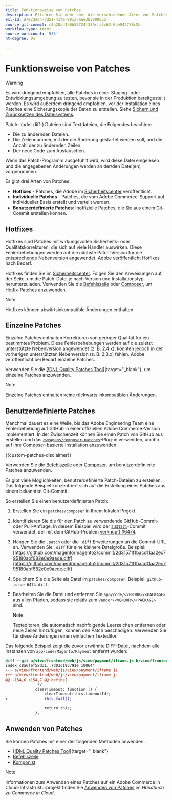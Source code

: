 ```yaml
---
title: Funktionsweise von Patches
description: Erfahren Sie mehr über die verschiedenen Arten von Patches für Adobe Commerce und wie sie funktionieren.
exl-id: d7072ed4-7d51-41fe-881a-aae3b2000b55
source-git-commit: c8a20ad1b0b57724f389cfa5c63f6ae542758c2b
workflow-type: tm+mt
source-wordcount: '533'
ht-degree: 0%

---
```


# Funktionsweise von Patches

>[!WARNING]
>
>Es wird dringend empfohlen, alle Patches in einer Staging- oder Entwicklungsumgebung zu testen, bevor sie in der Produktion bereitgestellt werden. Es wird außerdem dringend empfohlen, vor der Installation eines Patches eine Sicherungskopie der Daten zu erstellen. Siehe [Sichern und Zurücksetzen des Dateisystems](../../installation/tutorials/backup.md).

Patch- (oder diff-) Dateien sind Textdateien, die Folgendes beachten:

- Die zu ändernden Dateien.
- Die Zeilennummer, mit der die Änderung gestartet werden soll, und die Anzahl der zu ändernden Zeilen.
- Der neue Code zum Austauschen.

Wenn das Patch-Programm ausgeführt wird, wird diese Datei eingelesen und die angegebenen Änderungen werden an der/den Datei(en) vorgenommen.

Es gibt drei Arten von Patches:

- **Hotfixes** - Patches, die Adobe im [Sicherheitscenter](https://magento.com/security/patches) veröffentlicht.
- **Individuelle Patches** - Patches, die vom Adobe Commerce-Support auf individueller Basis erstellt und verteilt werden.
- **Benutzerdefinierte Patches**: Inoffizielle Patches, die Sie aus einem Git-Commit erstellen können.

## Hotfixes

Hotfixes sind Patches mit wirkungsvollen Sicherheits- oder Qualitätskorrekturen, die sich auf viele Händler auswirken. Diese Fehlerbehebungen werden auf die nächste Patch-Version für die entsprechende Nebenversion angewendet. Adobe veröffentlicht Hotfixes nach Bedarf.

Hotfixes finden Sie im [Sicherheitscenter](https://magento.com/security/patches). Folgen Sie den Anweisungen auf der Seite, um die Patch-Datei je nach Version und Installationstyp herunterzuladen. Verwenden Sie die [Befehlszeile](../patches/apply.md#) oder [Composer](../patches/apply.md), um Hotfix-Patches anzuwenden.

>[!NOTE]
>
>Hotfixes können abwärtsinkompatible Änderungen enthalten.

## Einzelne Patches

Einzelne Patches enthalten Korrekturen von geringer Qualität für ein bestimmtes Problem. Diese Fehlerbehebungen werden auf die zuletzt unterstützte Nebenversion angewendet (z. B. 2.4.x), könnten jedoch in der vorherigen unterstützten Nebenversion (z. B. 2.3.x) fehlen. Adobe veröffentlicht bei Bedarf einzelne Patches.

Verwenden Sie die [[!DNL Quality Patches Tool]](https://experienceleague.adobe.com/tools/commerce-quality-patches/index.html){target="_blank"}, um einzelne Patches anzuwenden.

>[!NOTE]
>
>Einzelne Patches enthalten keine rückwärts inkompatiblen Änderungen.

## Benutzerdefinierte Patches

Manchmal dauert es eine Weile, bis das Adobe Engineering Team eine Fehlerbehebung auf GitHub in einer offiziellen Adobe Commerce-Version implementiert. In der Zwischenzeit können Sie einen Patch von GitHub aus erstellen und das [`cweagans/composer-patches`](https://github.com/cweagans/composer-patches/)-Plug-in verwenden, um ihn auf Ihre Composer-basierte Installation anzuwenden.

{{custom-patches-disclaimer}}

Verwenden Sie die [Befehlszeile](apply.md#command-line) oder [Composer](apply.md#composer), um benutzerdefinierte Patches anzuwenden.

Es gibt viele Möglichkeiten, benutzerdefinierte Patch-Dateien zu erstellen. Das folgende Beispiel konzentriert sich auf die Erstellung eines Patches aus einem bekannten Git-Commit.

So erstellen Sie einen benutzerdefinierten Patch:

1. Erstellen Sie ein `patches/composer` in Ihrem lokalen Projekt.
1. Identifizieren Sie die für den Patch zu verwendende GitHub-Commit- oder Pull-Anfrage. In diesem Beispiel wird der [`2d31571`](https://github.com/magento/magento2/commit/2d31571f1bacd11aa2ec795180abf682e0e9aede)-Commit verwendet, der mit dem GitHub-Problem [ verknüpft #6474](https://github.com/magento/magento2/issues/6474).
1. Hängen Sie die `.patch` oder die `.diff` Erweiterungen an die Commit-URL an. Verwenden Sie `.diff` für eine kleinere Dateigröße. Beispiel: [https://github.com/magento/magento2/commit/2d31571f1bacd11aa2ec795180abf682e0e9aede.diff](https://github.com/magento/magento2/commit/2d31571f1bacd11aa2ec795180abf682e0e9aede.diff)
1. Speichern Sie die Seite als Datei im `patches/composer`. Beispiel: `github-issue-6474.diff`.
1. Bearbeiten Sie die Datei und entfernen Sie `app/code/<VENDOR>/<PACKAGE>` aus allen Pfaden, sodass sie relativ zum `vendor/<VENDOR>/<PACKAGE>` sind.

   >[!NOTE]
   >
   >Texteditoren, die automatisch nachfolgende Leerzeichen entfernen oder neue Zeilen hinzufügen, können den Patch beschädigen. Verwenden Sie für diese Änderungen einen einfachen Texteditor.

Das folgende Beispiel zeigt die zuvor erwähnte DIFF-Datei, nachdem alle Instanzen von `app/code/Magento/Payment` entfernt wurden:

```diff
diff --git a/view/frontend/web/js/view/payment/iframe.js b/view/frontend/web/js/view/payment/iframe.js
index c8a6fef58d31..7d01c195791e 100644
--- a/view/frontend/web/js/view/payment/iframe.js
+++ b/view/frontend/web/js/view/payment/iframe.js
@@ -154,6 +154,7 @@ define(
              */
             clearTimeout: function () {
                 clearTimeout(this.timeoutId);
+                this.fail();

                 return this;
             },
```

## Anwenden von Patches

Sie können Patches mit einer der folgenden Methoden anwenden:

- [[!DNL Quality Patches Tool]](https://experienceleague.adobe.com/tools/commerce-quality-patches/index.html){target="_blank"}
- [Befehlszeile](/help/upgrade/patches/apply.md#command-line)
- [Komponist](/help/upgrade/patches/apply.md#composer)

>[!NOTE]
>
>Informationen zum Anwenden eines Patches auf ein Adobe Commerce in Cloud-Infrastrukturprojekt finden Sie [Anwenden von Patches](https://experienceleague.adobe.com/docs/commerce-cloud-service/user-guide/develop/upgrade/apply-patches.html) im _Handbuch zu Commerce in Cloud_.
